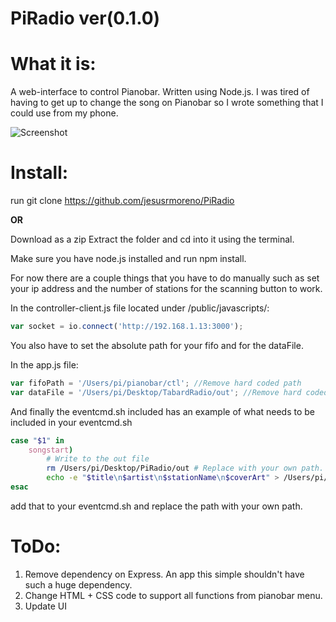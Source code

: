 PiRadio ver(0.1.0)
=========

# What it is:
A web-interface to control Pianobar. Written using Node.js. I was tired of having to get up to change the song on Pianobar so I wrote something that I could use from my phone.

![Screenshot](http://i.imgur.com/zJYYmhPl.png)

# Install:
run 
git clone https://github.com/jesusrmoreno/PiRadio

**OR**

Download as a zip
Extract the folder and cd into it using the terminal. 

Make sure you have node.js installed and run npm install.

 
For now there are a couple things that you have to do manually such as set your ip address and the number of stations for the scanning button to work.


In the controller-client.js file located under /public/javascripts/:
```javascript
var socket = io.connect('http://192.168.1.13:3000'); 
```

You also have to set the absolute path for your fifo and for the dataFile.

In the app.js file: 
```javascript
var fifoPath = '/Users/pi/pianobar/ctl'; //Remove hard coded path 
var dataFile = '/Users/pi/Desktop/TabardRadio/out'; //Remove hard coded path
```

And finally the eventcmd.sh included has an example of what needs to be included in your eventcmd.sh
```bash
case "$1" in
	songstart)
		# Write to the out file
		rm /Users/pi/Desktop/PiRadio/out # Replace with your own path.
		echo -e "$title\n$artist\n$stationName\n$coverArt" > /Users/pi/Desktop/PiRadio/out # Replace with your own path
esac
```
add that to your eventcmd.sh and replace the path with your own path. 

# ToDo:
  1. Remove dependency on Express. An app this simple shouldn't have such a huge dependency. 
  2. Change HTML + CSS code to support all functions from pianobar menu. 
  3. Update UI
